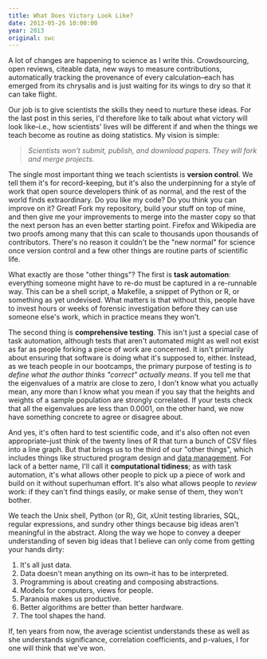 ```yaml
---
title: What Does Victory Look Like?
date: 2013-05-26 10:00:00
year: 2013
original: swc
---
```

<p>
  A lot of changes are happening to science as I write this.
  Crowdsourcing,
  open reviews,
  citeable data,
  new ways to measure contributions,
  automatically tracking the provenance of every calculation–each
  has emerged from its chrysalis and is just waiting for its wings to dry
  so that it can take flight.
</p>
<p>
  Our job is to give scientists the skills they need to nurture these ideas.
  For the last post in this series,
  I'd therefore like to talk about what victory will look like–i.e.,
  how scientists' lives will be different
  if and when the things we teach become as routine as doing statistics.
  My vision is simple:
</p>
<blockquote><em>
  Scientists won't submit, publish, and download papers.
  They will fork and merge projects.
</em></blockquote>
<p>
  The single most important thing we teach scientists is <strong>version control</strong>.
  We tell them it's for record-keeping,
  but it's also the underpinning for a style of work that open source developers think of as normal,
  and the rest of the world finds extraordinary.
  Do you like my code?
  Do you think you can improve on it?
  Great!
  Fork my repository,
  build your stuff on top of mine,
  and then give me your improvements to merge into the master copy
  so that the next person has an even better starting point.
  Firefox and Wikipedia are two proofs among many
  that this can scale to thousands upon thousands of contributors.
  There's no reason it couldn't be the "new normal" for science
  once version control and a few other things are routine parts of scientific life.
</p>
<p>
  What exactly are those "other things"?
  The first is <strong>task automation</strong>:
  everything someone might have to re-do
  must be captured in a re-runnable way.
  This can be a shell script,
  a Makefile,
  a snippet of Python or R,
  or something as yet undevised.
  What matters is that without this,
  people have to invest hours or weeks of forensic investigation before they can use someone else's work,
  which in practice means they won't.
</p>
<p>
  The second thing is <strong>comprehensive testing</strong>.
  This isn't just a special case of task automation,
  although tests that aren't automated might as well not exist
  as far as people forking a piece of work are concerned.
  It isn't primarily about ensuring that software is doing what it's supposed to,
  either.
  Instead,
  as we teach people in our bootcamps,
  the primary purpose of testing is
  <em>to define what the author thinks "correct" actually means</em>.
  If you tell me that the eigenvalues of a matrix are close to zero,
  I don't know what you actually mean,
  any more than I know what you mean if you say that
  the heights and weights of a sample population are strongly correlated.
  If your tests check that all the eigenvalues are less than 0.0001,
  on the other hand,
  we now have something concrete to agree or disagree about.
</p>
<p>
  And yes,
  it's often hard to test scientific code,
  and it's also often not even appropriate–just think of
  the twenty lines of R that turn a bunch of CSV files into a line graph.
  But that brings us to the third of our "other things",
  which includes things like structured program design
  and <a href="http://www.ploscompbiol.org/article/info%3Adoi%2F10.1371%2Fjournal.pcbi.1000424">data management</a>.
  For lack of a better name,
  I'll call it <strong>computational tidiness</strong>;
  as with task automation,
  it's what allows other people to pick up a piece of work and build on it
  without superhuman effort.
  It's also what allows people to <em>review</em> work:
  if they can't find things easily,
  or make sense of them,
  they won't bother.
</p>
<p>
  We teach the Unix shell,
  Python (or R),
  Git,
  xUnit testing libraries,
  SQL,
  regular expressions,
  and sundry other things
  because big ideas aren't meaningful in the abstract.
  Along the way
  we hope to convey a deeper understanding of seven big ideas
  that I believe can only come from getting your hands dirty:
</p>
<ol>
  <li>It's all just data.</li>
  <li>Data doesn't mean anything on its own–it has to be interpreted.</li>
  <li>Programming is about creating and composing abstractions.</li>
  <li>Models for computers, views for people.</li>
  <li>Paranoia makes us productive.</li>
  <li>Better algorithms are better than better hardware.</li>
  <li>The tool shapes the hand.</li>
</ol>
<p>
  If,
  ten years from now,
  the average scientist understands these as well as she understands significance,
  correlation coefficients,
  and p-values,
  I for one will think that we've won.
</p>
